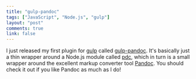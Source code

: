 ```yaml
---
title: "gulp-pandoc"
tags: ["JavaScript", "Node.js", "gulp"]
layout: "post"
comments: true
link: false
---
```


I just released my first plugin for [gulp](https://npmjs.org/package/gulp)
called [gulp-pandoc](https://npmjs.org/package/gulp-pandoc). It's basically just
a thin wrapper around a Node.js module called
[pdc](https://npmjs.org/package/pdc), which in turn is a small wrapper around
the excellent markup converter tool [Pandoc](http://johnmacfarlane.net/pandoc/).
You should check it out if you like Pandoc as much as I do!
